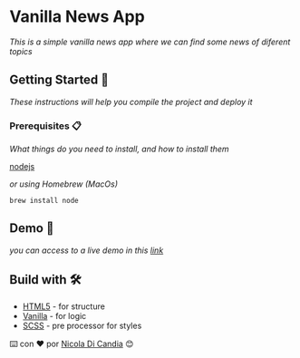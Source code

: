 # Vanilla News App

_This is a simple vanilla news app where we can find some news of diferent topics_

## Getting Started 🚀

_These instructions will help you compile the project and deploy it_

### Prerequisites 📋

_What things do you need to install, and how to install them_

[nodejs](https://nodejs.org/es/download/)

_or using Homebrew (MacOs)_
```
brew install node
```

## Demo 👀

_you can access to a live demo in this [link](https://vanilla-news.netlify.app)_

## Build with 🛠️

* [HTML5](https://developer.mozilla.org/es/docs/Web/HTML) - for structure
* [Vanilla](https://developer.mozilla.org/es/docs/Web/JavaScript) - for logic
* [SCSS](https://sass-lang.com/guide) - pre processor for styles

⌨️ con ❤️ por [Nicola Di Candia](https://github.com/iamalexandro) 😊
